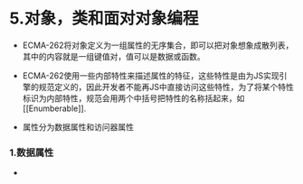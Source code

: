 # 5.对象，类和面对对象编程

- ECMA-262将对象定义为一组属性的无序集合，即可以把对象想象成散列表，其中的内容就是一组键值对，值可以是数据或函数。
- ECMA-262使用一些内部特性来描述属性的特征，这些特性是由为JS实现引擎的规范定义的，因此开发者不能再JS中直接访问这些特性，为了将某个特性标识为内部特性，规范会用两个中括号把特性的名称括起来，如[[Enumberable]].

- 属性分为数据属性和访问器属性

### 1.数据属性

- 